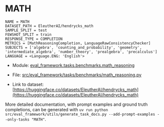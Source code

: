 # MATH

````
NAME = MATH
DATASET_PATH = EleutherAI/hendrycks_math
SAMPLE_SPLIT = test
FEWSHOT_SPLIT = train
RESPONSE_TYPE = COMPLETION
METRICS = [MathReasoningCompletion, LanguageRawConsistencyChecker]
SUBJECTS = ['algebra', 'counting_and_probability', 'geometry', 'intermediate_algebra', 'number_theory', 'prealgebra', 'precalculus']
LANGUAGE = <Language.ENG: 'English'>
````

- Module: [eval_framework.tasks.benchmarks.math_reasoning](eval_framework.tasks.benchmarks.math_reasoning)

- File: [src/eval_framework/tasks/benchmarks/math_reasoning.py](../../src/eval_framework/tasks/benchmarks/math_reasoning.py)

- Link to dataset: [https://huggingface.co/datasets/EleutherAI/hendrycks_math](https://huggingface.co/datasets/EleutherAI/hendrycks_math)

More detailed documentation, with prompt examples and ground truth completions, can be generated with `uv run python src/eval_framework/utils/generate_task_docs.py --add-prompt-examples --only-tasks "MATH"`.

